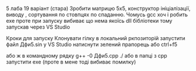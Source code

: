 5 лаба 19 варіант (стара)
Зробити матрицю 5х5, конструктор ініціалізації, виводу , сортування по стовпцях по спаданню.
Чомусь gcc хоч і робить ехе проте при запуску вибиває що нема якоїсь dll бібліотеки тому запускав через VS Studio

 Кроки для запуску
 Клонувати гілку в локальний ркпозиторій 
 запустити файл Дфи5.sin у VS Studio
 натиснути зелений прапорець або ctrl+f5
 
 або ж в командному рядку g++ -0 <program name> Дфи5.cpp
  ./<program name> або в папці з срр запустити exe (проте в мене тоді вибиває помилку)
